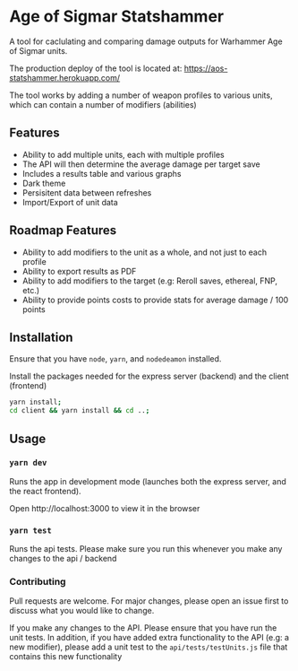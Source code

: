 # Age of Sigmar Statshammer

A tool for caclulating and comparing damage outputs for Warhammer Age of Sigmar units.

The production deploy of the tool is located at: https://aos-statshammer.herokuapp.com/

The tool works by adding a number of weapon profiles to various units, which can contain
a number of modifiers (abilities)

## Features

- Ability to add multiple units, each with multiple profiles
- The API will then determine the average damage per target save
- Includes a results table and various graphs
- Dark theme
- Persisitent data between refreshes
- Import/Export of unit data

## Roadmap Features

- Ability to add modifiers to the unit as a whole, and not just to each profile
- Ability to export results as PDF
- Ability to add modifiers to the target (e.g: Reroll saves, ethereal, FNP, etc.)
- Ability to provide points costs to provide stats for average damage / 100 points

## Installation

Ensure that you have `node`, `yarn`, and `nodedeamon` installed.

Install the packages needed for the express server (backend) and the client (frontend)

```bash
yarn install;
cd client && yarn install && cd ..;
```

## Usage

### `yarn dev`

Runs the app in development mode (launches both the express server, and the react frontend).

Open http://localhost:3000 to view it in the browser

### `yarn test`

Runs the api tests. Please make sure you run this whenever you make any changes to the api / backend


### Contributing

Pull requests are welcome. For major changes, please open an issue first to discuss what you would like to change.

If you make any changes to the API. Please ensure that you have run the unit tests. In addition, if you have added extra functionality to the API (e.g: a new modifier), please add a unit test to the `api/tests/testUnits.js` file that contains this new functionality
